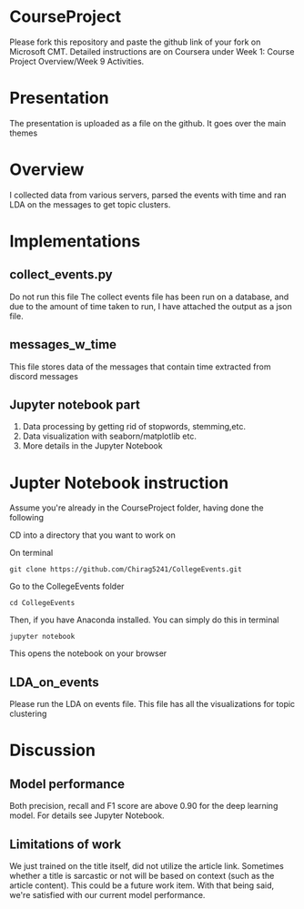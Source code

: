 # CourseProject

Please fork this repository and paste the github link of your fork on Microsoft CMT. Detailed instructions are on Coursera under Week 1: Course Project Overview/Week 9 Activities.

# Presentation

The presentation is uploaded as a file on the github. It goes over the main themes

# Overview

I collected data from various servers, parsed the events with time and ran LDA on the messages to get topic clusters.

# Implementations

## collect_events.py

Do not run this file
The collect events file has been run on a database, and due to the amount of time taken to run, I have attached the output as a json file.

## messages_w_time

This file stores data of the messages that contain time extracted from discord messages

## Jupyter notebook part

<ol>
  <li>Data processing by getting rid of stopwords, stemming,etc.</li>
  <li>Data visualization with seaborn/matplotlib etc.</li>
  <li>More details in the Jupyter Notebook</li>
</ol>

# Jupter Notebook instruction

Assume you're already in the CourseProject folder, having done the following

CD into a directory that you want to work on

On terminal

```
git clone https://github.com/Chirag5241/CollegeEvents.git
```

Go to the CollegeEvents folder

```
cd CollegeEvents
```

Then, if you have Anaconda installed. You can simply do this in terminal

```
jupyter notebook
```

This opens the notebook on your browser

## LDA_on_events

Please run the LDA on events file.
This file has all the visualizations for topic clustering

# Discussion

## Model performance

Both precision, recall and F1 score are above 0.90 for the deep learning model. For details see Jupyter Notebook.

## Limitations of work

We just trained on the title itself, did not utilize the article link. Sometimes whether a title is sarcastic or not will be based on context (such as the article content). This could be a future work item. With that being said, we're satisfied with our current model performance.
